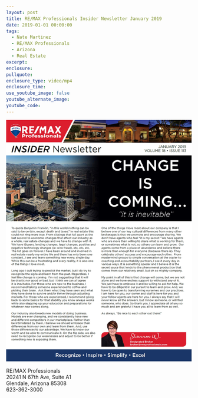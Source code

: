 ```yaml
---
layout: post
title: RE/MAX Professionals Insider Newsletter January 2019
date: 2019-01-01 00:00:00
tags:
  - Nate Martinez
  - RE/MAX Professionals
  - Arizona
  - Real Estate
excerpt:
enclosure:
pullquote:
enclosure_type: video/mp4
enclosure_time:
use_youtube_image: false
youtube_alternate_image:
youtube_code:
---
```


![](/uploads/remax-professionals-insider-newsletter-january-2019-1.jpg)

RE/MAX Professionals<br>20241 N 67th Ave, Suite A1<br>Glendale, Arizona 85308<br>623-362-3000

&nbsp;
